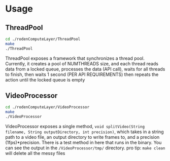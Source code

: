 # Usage

## ThreadPool
```bash
cd ./rodenComputeLayer/ThreadPool
make
./ThreadPool
```

ThreadPool exposes a framework that synchronizes a thread pool.
Currently, it creates a pool of NUMTHREADS size, and each thread reads data from a locked queue, processes the data (API call), waits for all threads to finish, then waits 1 second (PER API REQUIREMENTS) then repeats the action until the locked queue is empty

## VideoProcessor
```bash
cd ./rodenComputeLayer/VideoProcessor
make
./VideoProcessor
```

VideoProcessor exposes a single method, `void splitVideo(String filename, String outputDirectory, int precision)`, which takes in a string path to a video file, an output directory to write frames to, and a precision (1fps)\*precision. There is a test method in here that runs in the binary. You can see the output in the `/VideoProcessor/tmp/` directory. pro tip: `make clean` will delete all the messy files
